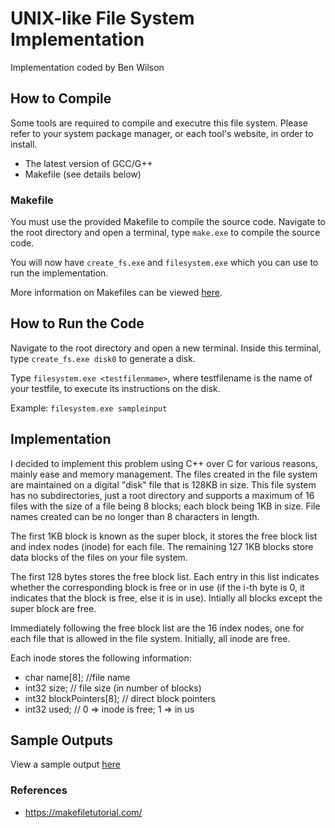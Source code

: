 # UNIX-like File System Implementation

Implementation coded by Ben Wilson


## How to Compile

Some tools are required to compile and executre this file system. Please refer to your system package manager, or each tool's website, in order to install.

- The latest version of GCC/G++
- Makefile (see details below)

### Makefile
You must use the provided Makefile to compile the source code. Navigate to the root directory and open a terminal, type `make.exe` to compile the source code.

You will now have `create_fs.exe` and `filesystem.exe` which you can use to run the implementation.

More information on Makefiles can be viewed [here](https://makefiletutorial.com/).

## How to Run the Code

Navigate to the root directory and open a new terminal. Inside this terminal, type `create_fs.exe disk0` to generate a disk.

Type `filesystem.exe <testfilenmame>`, where testfilename is the name of your testfile, to execute its instructions on the disk.

Example: `filesystem.exe sampleinput`

## Implementation

I decided to implement this problem using C++ over C for various reasons, mainly ease and memory management. The files created in the file system are maintained on a digital "disk" file that is 128KB in size. This file system has no subdirectories, just a root directory and supports a maximum of 16 files with the size of a file being 8 blocks; each block being 1KB in size. File names created can be no longer than 8 characters in length.

The first 1KB block is known as the super block, it stores the free block list and index nodes (inode) for each file. The remaining 127 1KB blocks store data blocks of the files on your file system.

The first 128 bytes stores the free block list. Each entry in this list indicates whether the corresponding block is free or in use (if the i-th byte is 0, it indicates that the block is free, else it is in use). Intially all blocks except the super block are free.

Immediately following the free block list are the 16 index nodes, one for each file that is allowed in the file system. Initially, all inode are free.

Each inode stores the following information:
 - char name[8];            //file name
 - int32 size;              // file size (in number of blocks)
 - int32 blockPointers[8];  // direct block pointers
 - int32 used;              // 0 => inode is free; 1 => in us

## Sample Outputs

View a sample output [here](sampleoutput) 

### References

- https://makefiletutorial.com/

